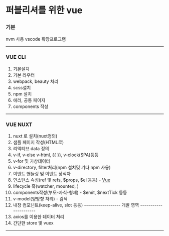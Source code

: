 # 퍼블리셔를 위한 vue

### 기본
nvm 사용
vscode 확장프로그램
<hr/>

### VUE CLI
1. 기본설치
2. 기본 라우터
3. webpack, beauty 처리
4. scss설치
5. npm 설치
6. 에러, 공통 페이지
7. components 작성
<hr/>

### VUE NUXT
1. nuxt 로 설치(nuxt정의)
2. 샘플 페이지 작성(HTML로)
3. 리액티브 data 정의
4. v-if, v-else v-html, {{ }}, v-clock(SPA)등등
5. v-for 및 가상데이터
6. v-directory, filter처리(npm 설치및 기타 npm 사용)
7. 이벤트 핸들링 및 이벤트 장식자
8. 인스턴스 속성(ref 및 refs, $props, $el 등등) - 
    [Vue](https://v3.ko.vuejs.org/api/instance-properties.html)
9. lifecycle 훅(watcher, mounted, )
9. components작성(부모-자식-형제) - $emit, $nextTick 등등
10. v-model(양방향 처리) - 검색
11. 내장 컴포넌트(keep-alive, slot 등등)
------------------ 개발 영역 ----------------------
12. axios를 이용한 데이터 처리
13. 간단한 store 및 vuex
<hr/>

